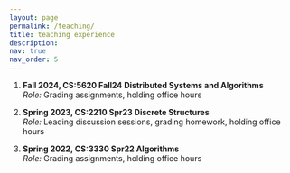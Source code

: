 ```yaml
---
layout: page
permalink: /teaching/
title: teaching experience
description: 
nav: true
nav_order: 5
---
```


1. **Fall 2024, CS:5620 Fall24 Distributed Systems and Algorithms**  
   *Role:* Grading assignments, holding office hours

2. **Spring 2023, CS:2210 Spr23 Discrete Structures**  
   *Role:* Leading discussion sessions, grading homework, holding office hours

3. **Spring 2022, CS:3330 Spr22 Algorithms**  
   *Role:* Grading assignments, holding office hours



